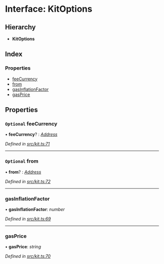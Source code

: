 # Interface: KitOptions

## Hierarchy

* **KitOptions**

## Index

### Properties

* [feeCurrency](_kit_.kitoptions.md#optional-feecurrency)
* [from](_kit_.kitoptions.md#optional-from)
* [gasInflationFactor](_kit_.kitoptions.md#gasinflationfactor)
* [gasPrice](_kit_.kitoptions.md#gasprice)

## Properties

### `Optional` feeCurrency

• **feeCurrency**? : *[Address](../modules/_base_.md#address)*

*Defined in [src/kit.ts:71](https://github.com/celo-org/celo-monorepo/blob/master/packages/contractkit/src/kit.ts#L71)*

___

### `Optional` from

• **from**? : *[Address](../modules/_base_.md#address)*

*Defined in [src/kit.ts:72](https://github.com/celo-org/celo-monorepo/blob/master/packages/contractkit/src/kit.ts#L72)*

___

###  gasInflationFactor

• **gasInflationFactor**: *number*

*Defined in [src/kit.ts:69](https://github.com/celo-org/celo-monorepo/blob/master/packages/contractkit/src/kit.ts#L69)*

___

###  gasPrice

• **gasPrice**: *string*

*Defined in [src/kit.ts:70](https://github.com/celo-org/celo-monorepo/blob/master/packages/contractkit/src/kit.ts#L70)*
